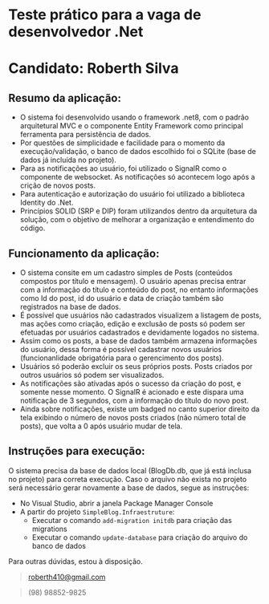 # Teste prático para a vaga de desenvolvedor .Net

# Candidato: Roberth Silva

## Resumo da aplicação:

- O sistema foi desenvolvido usando o framework .net8, com o padrão arquitetural MVC e o componente Entity Framework como principal ferramenta para persistência de dados.
- Por questões de simplicidade e facilidade para o momento da execução/validação, o banco de dados escolhido foi o SQLite (base de dados já incluída no projeto).
- Para as notificações ao usuário, foi utilizado o SignalR como o componente de websocket. As notificações só acontecem logo após a crição de novos posts.
- Para autenticação e autorização do usuário foi utilizado a biblioteca Identity do .Net.
- Princípios SOLID (SRP e DIP) foram utilizandos dentro da arquitetura da solução, com o objetivo de melhorar a organização e entendimento do código.

## Funcionamento da aplicação:

- O sistema consite em um cadastro simples de Posts (conteúdos compostos por título e mensagem). O usuário apenas precisa entrar com a informação do título e conteúdo do post, no entanto informações como Id do post, id do usuário e data de criação também são registrados na base de dados.
- É possível que usuários não cadastrados visualizem a listagem de posts, mas ações como criação, edição e exclusão de posts só podem ser efetuadas por usuários cadastrados e devidamente logados no sistema.
- Assim como os posts, a base de dados também armazena informações do usuário, dessa forma é possível cadastrar novos usuários (funcionanlidade obrigatória para o gerencimento dos posts).
- Usuários só poderão excluir os seus próprios posts. Posts criados por outros usuários só podem ser visualizados.
- As notificações são ativadas após o sucesso da criação do post, e somente nesse momento. O SignalR é acionado e este dispara uma notificação de 3 segundos, com a informação do título do novo post.
- Ainda sobre notificações, existe um badged no canto superior direito da tela exibindo o número de novos posts criados (não número total de posts), que volta a 0 após usuário mudar de tela.

## Instruções para execução:

O sistema precisa da base de dados local (BlogDb.db, que já está inclusa no projeto) para correta execução. Caso o arquivo não exista no projeto será necessário gerar novamente a base de dados, segue as instruções:
- No Visual Studio, abrir a janela Package Manager Console
- A partir do projeto `SimpleBlog.Infraestruture`:
	- Executar o comando `add-migration initdb` para criação das migrations
	- Executar o comando `update-database` para criação do arquivo do banco de dados
	
Para outras dúvidas, estou à disposição.

>roberth410@gmail.com

>(98) 98852-9825

